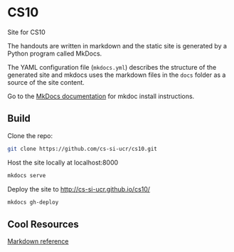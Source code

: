 # CS10
Site for CS10

The handouts are written in markdown and the static
site is generated by a Python program called MkDocs.

The YAML configuration file (`mkdocs.yml`) describes the 
structure of the generated site and mkdocs uses the 
markdown files in the `docs` folder as a source of the 
site content.

Go to the [MkDocs documentation](http://www.mkdocs.org/) for mkdoc install instructions.

Build
-----
Clone the repo:
```sh
git clone https://github.com/cs-si-ucr/cs10.git
```

Host the site locally at localhost:8000
```sh
mkdocs serve
```

Deploy the site to http://cs-si-ucr.github.io/cs10/
```sh
mkdocs gh-deploy
```

Cool Resources
--------------
[Markdown reference](https://github.com/adam-p/markdown-here/wiki/Markdown-Cheatsheet)
